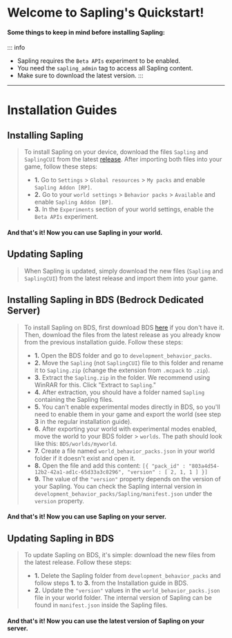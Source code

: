 # Welcome to Sapling's Quickstart!

#### Some things to keep in mind before installing Sapling:

::: info
- Sapling requires the `Beta APIs` experiment to be enabled.
- You need the `sapling_admin` tag to access all Sapling content.
- Make sure to download the latest version.
:::

---

# Installation Guides

## Installing Sapling
> To install Sapling on your device, download the files `Sapling` and `SaplingCUI` from the latest [release](https://github.com/SaplingDevs/Sapling/releases). After importing both files into your game, follow these steps:
> - **1.** Go to `Settings` > `Global resources` > `My packs` and enable `Sapling Addon [RP]`.
> - **2.** Go to your `world settings` > `Behavior packs` > `Available` and enable `Sapling Addon [BP]`.
> - **3.** In the `Experiments` section of your world settings, enable the `Beta APIs` experiment.

#### And that's it! Now you can use Sapling in your world.

## Updating Sapling
> When Sapling is updated, simply download the new files (`Sapling` and `SaplingCUI`) from the latest release and import them into your game.

## Installing Sapling in BDS (Bedrock Dedicated Server)
> To install Sapling on BDS, first download BDS [here](https://www.minecraft.net/en-us/download/server/bedrock) if you don't have it. Then, download the files from the latest release as you already know from the previous installation guide. Follow these steps:
> - **1.** Open the BDS folder and go to `development_behavior_packs`.
> - **2.** Move the `Sapling` (not `SaplingCUI`) file to this folder and rename it to `Sapling.zip` (change the extension from `.mcpack` to `.zip`).
> - **3.** Extract the `Sapling.zip` in the folder. We recommend using WinRAR for this. Click "Extract to `Sapling`."
> - **4.** After extraction, you should have a folder named `Sapling` containing the Sapling files.
> - **5.** You can't enable experimental modes directly in BDS, so you'll need to enable them in your game and export the world (see step **3** in the regular installation guide).
> - **6.** After exporting your world with experimental modes enabled, move the world to your BDS folder > `worlds`. The path should look like this: `BDS/worlds/myworld`.
> - **7.** Create a file named `world_behavior_packs.json` in your world folder if it doesn't exist and open it.
> - **8.** Open the file and add this content: `[{ "pack_id" : "803a4d54-12b2-42a1-ad1c-65d33a3c8296", "version" : [ 2, 1, 1 ] }]`
> - **9.** The value of the `"version"` property depends on the version of your Sapling. You can check the Sapling internal version in `development_behavior_packs/Sapling/manifest.json` under the `version` property.

#### And that's it! Now you can use Sapling on your server.

## Updating Sapling in BDS
> To update Sapling on BDS, it's simple: download the new files from the latest release. Follow these steps:
> - **1.** Delete the Sapling folder from `development_behavior_packs` and follow steps **1.** to **3.** from the Installation guide in BDS.
> - **2.** Update the `"version"` values in the `world_behavior_packs.json` file in your world folder. The internal version of Sapling can be found in `manifest.json` inside the Sapling files.

#### And that's it! Now you can use the latest version of Sapling on your server.